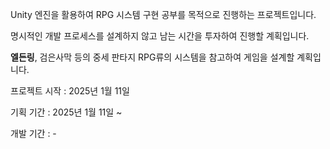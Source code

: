 Unity 엔진을 활용하여 RPG 시스템 구현 공부를 목적으로 진행하는 프로젝트입니다.

명시적인 개발 프로세스를 설계하지 않고 남는 시간을 투자하여 진행할 계획입니다.

**엘든링**, 검은사막 등의 중세 판타지 RPG류의 시스템을 참고하여 게임을 설계할 계획입니다.

프로젝트 시작 : 2025년 1월 11일

기획 기간 : 2025년 1월 11일 ~

개발 기간 : -
